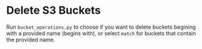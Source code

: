 # Delete S3 Buckets
Run `bucket_operations.py` to choose if you want to delete
buckets begining with a provided name (begins with), or
select `match` for buckets that contain the provided name.  